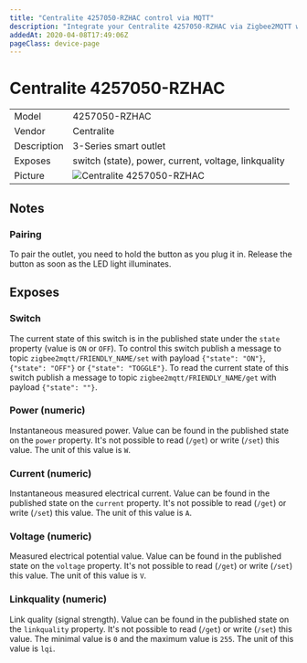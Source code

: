 ```yaml
---
title: "Centralite 4257050-RZHAC control via MQTT"
description: "Integrate your Centralite 4257050-RZHAC via Zigbee2MQTT with whatever smart home infrastructure you are using without the vendors bridge or gateway."
addedAt: 2020-04-08T17:49:06Z
pageClass: device-page
---
```


<!-- !!!! -->
<!-- ATTENTION: This file is auto-generated through docgen! -->
<!-- You can only edit the "## Notes"-Section. -->
<!-- !!!! -->

# Centralite 4257050-RZHAC

|     |     |
|-----|-----|
| Model | 4257050-RZHAC  |
| Vendor  | Centralite  |
| Description | 3-Series smart outlet |
| Exposes | switch (state), power, current, voltage, linkquality |
| Picture | ![Centralite 4257050-RZHAC](https://psi-4ward.github.io/zigbee2mqtt.io/images/devices/4257050-RZHAC.jpg) |


## Notes


### Pairing

To pair the outlet, you need to hold the button as you plug it in. Release the button as soon as the LED light illuminates.



## Exposes

### Switch 
The current state of this switch is in the published state under the `state` property (value is `ON` or `OFF`).
To control this switch publish a message to topic `zigbee2mqtt/FRIENDLY_NAME/set` with payload `{"state": "ON"}`, `{"state": "OFF"}` or `{"state": "TOGGLE"}`.
To read the current state of this switch publish a message to topic `zigbee2mqtt/FRIENDLY_NAME/get` with payload `{"state": ""}`.

### Power (numeric)
Instantaneous measured power.
Value can be found in the published state on the `power` property.
It's not possible to read (`/get`) or write (`/set`) this value.
The unit of this value is `W`.

### Current (numeric)
Instantaneous measured electrical current.
Value can be found in the published state on the `current` property.
It's not possible to read (`/get`) or write (`/set`) this value.
The unit of this value is `A`.

### Voltage (numeric)
Measured electrical potential value.
Value can be found in the published state on the `voltage` property.
It's not possible to read (`/get`) or write (`/set`) this value.
The unit of this value is `V`.

### Linkquality (numeric)
Link quality (signal strength).
Value can be found in the published state on the `linkquality` property.
It's not possible to read (`/get`) or write (`/set`) this value.
The minimal value is `0` and the maximum value is `255`.
The unit of this value is `lqi`.

